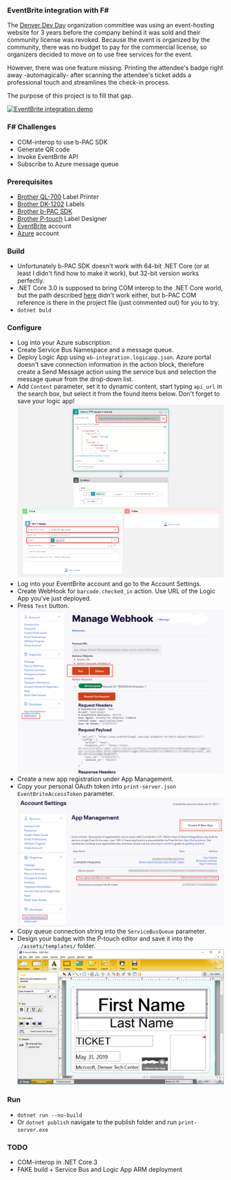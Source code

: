 ### EventBrite integration with F#

The [Denver Dev Day](https://denverdevday.github.io/) organization committee was using an event-hosting website for 3 years before the company behind it was sold and their community license was revoked. Because the event is organized by the community, there was no budget to pay for the commercial license, so organizers decided to move on to use free services for the event.

However, there was one feature missing. Printing the attendee's badge right away -automagically- after scanning the attendee's ticket adds a professional touch and streamlines the check-in process.

The purpose of this project is to fill that gap.

[![EventBrite integration demo](http://img.youtube.com/vi/YbJaJDEbzdk/0.jpg)](http://www.youtube.com/watch?v=YbJaJDEbzdk "EventBrite integration demo")

### F# Challenges

* COM-interop to use b-PAC SDK
* Generate QR code
* Invoke EventBrite API
* Subscribe to Azure message queue

### Prerequisites

* [Brother QL-700](https://www.brother-usa.com/products/QL700) Label Printer
* [Brother DK-1202](https://www.brother-usa.com/products/DK1202) Labels
* [Brother b-PAC SDK](https://www.brother.co.jp/eng/dev/bpac/download/index.aspx)
* [Brother P-touch](https://support.brother.com/g/b/downloadend.aspx?c=us&lang=en&prod=lpql700eus&os=10011&dlid=dlfp100377_000&flang=178&type3=296) Label Designer
* [EventBrite](https://www.eventbrite.com) account
* [Azure](https://portal.azure.com) account

### Build

* Unfortunately b-PAC SDK doesn't work with 64-bit .NET Core (or at least I didn't find how to make it work),
but 32-bit version works perfectly.
* .NET Core 3.0 is supposed to bring COM interop to the .NET Core world, but the path described [here](https://github.com/dotnet/samples/tree/master/core/extensions/ExcelDemo) didn't work either, but b-PAC COM reference is
there in the project file (just commented out) for you to try.
* `dotnet buld`

### Configure

* Log into your Azure subscription.
* Create Service Bus Namespace and a message queue.
* Deploy Logic App using `eb-integration.logicapp.json`. Azure portal doesn't save connection information in the
action block, therefore create a Send Message action using the service bus and selection the message queue
from the drop-down list.
* Add `Content` parameter, set it to dynamic content, start typing `api_url` in the search box, but select
it from the found items below. Don't forget to save your logic app!
![LogicApp Designer](https://github.com/grishace/print-server/blob/master/images/logicapp-designer.png)
* Log into your EventBrite account and go to the Account Settings.
* Create WebHook for `barcode.checked_in` action. Use URL of the Logic App you've just deployed.
* Press `Test` button.
![EventBrite WebHook](https://github.com/grishace/print-server/blob/master/images/eventbrite-webhook.png)
* Create a new app registration under App Management.
* Copy your personal OAuth token into `print-server.json` `EventBriteAccessToken` parameter.
![EventBrite App Management](https://github.com/grishace/print-server/blob/master/images/eventbrite-app.png)
* Copy queue connection string into the `ServiceBusQueue` parameter.
* Design your badge with the P-touch editor and save it into the `./assets/templates/` folder.
![P-touch](https://github.com/grishace/print-server/blob/master/images/p-touch.png)

### Run

* `dotnet run --no-build`
* Or `dotnet publish` navigate to the publish folder and run `print-server.exe`

### TODO

* COM-interop in .NET Core 3
* FAKE build + Service Bus and Logic App ARM deployment
